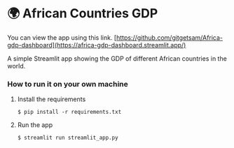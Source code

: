 # :earth_africa: African Countries GDP 

You can view the app using this link. [https://github.com/gitgetsam/Africa-gdp-dashboard](https://africa-gdp-dashboard.streamlit.app/)

A simple Streamlit app showing the GDP of different African countries in the world.


### How to run it on your own machine

1. Install the requirements

   ```
   $ pip install -r requirements.txt
   ```

2. Run the app

   ```
   $ streamlit run streamlit_app.py
   ```
